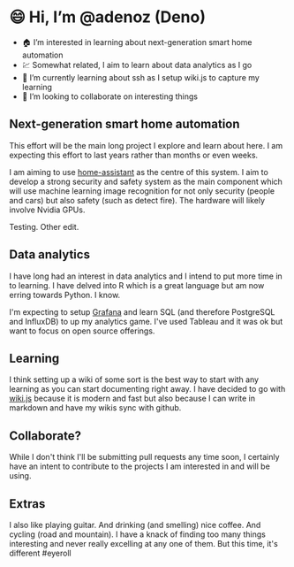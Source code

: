 # :smile: Hi, I’m @adenoz (Deno)

- :house: I’m interested in learning about next-generation smart home automation
- :chart: Somewhat related, I aim to learn about data analytics as I go
- :key: I’m currently learning about ssh as I setup wiki.js to capture my learning
- :wave: I’m looking to collaborate on interesting things

## Next-generation smart home automation

This effort will be the main long project I explore and learn about here. I am expecting this effort to last years rather than months or even weeks.

I am aiming to use [home-assistant](https://github.com/home-assistant/home-assistant.io) as the centre of this system. I aim to develop a strong security and safety system as the main component which will use machine learning image recognition for not only security (people and cars) but also safety (such as detect fire). The hardware will likely involve Nvidia GPUs.

Testing. Other edit.

## Data analytics

I have long had an interest in data analytics and I intend to put more time in to learning. I have delved into R which is a great language but am now erring towards Python. I know.

I'm expecting to setup [Grafana](https://github.com/grafana/grafana) and learn SQL (and therefore PostgreSQL and InfluxDB) to up my analytics game. I've used Tableau and it was ok but want to focus on open source offerings.

## Learning

I think setting up a wiki of some sort is the best way to start with any learning as you can start documenting right away. I have decided to go with [wiki.js](https://github.com/Requarks/wiki) because it is modern and fast but also because I can write in markdown and have my wikis sync with github.

## Collaborate?

While I don't think I'll be submitting pull requests any time soon, I certainly have an intent to contribute to the projects I am interested in and will be using.

## Extras

I also like playing guitar. And drinking (and smelling) nice coffee. And cycling (road and mountain). I have a knack of finding too many things interesting and never really excelling at any one of them. But this time, it's different #eyeroll



<!---
adenoz/adenoz is a ✨ special ✨ repository because its `README.md` (this file) appears on your GitHub profile.
You can click the Preview link to take a look at your changes.
--->

